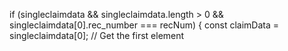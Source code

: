 if (singleclaimdata && singleclaimdata.length > 0 && singleclaimdata[0].rec_number === recNum) {
  const claimData = singleclaimdata[0]; // Get the first element
